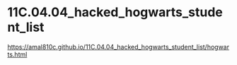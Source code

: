 # 11C.04.04_hacked_hogwarts_student_list

https://amal810c.github.io/11C.04.04_hacked_hogwarts_student_list/hogwarts.html
